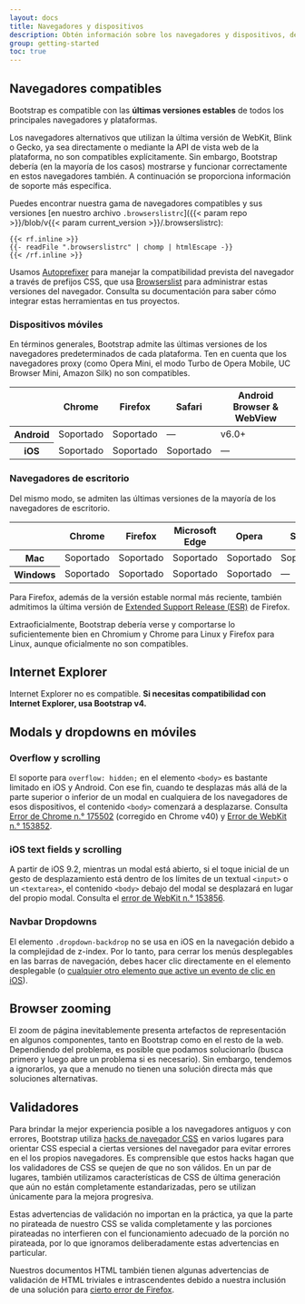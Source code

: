 ```yaml
---
layout: docs
title: Navegadores y dispositivos
description: Obtén información sobre los navegadores y dispositivos, desde modernos hasta antiguos, que son compatibles con Bootstrap, incluidas las peculiaridades y los errores conocidos de cada uno.
group: getting-started
toc: true
---
```


## Navegadores compatibles

Bootstrap es compatible con las **últimas versiones estables** de todos los principales navegadores y plataformas.

Los navegadores alternativos que utilizan la última versión de WebKit, Blink o Gecko, ya sea directamente o mediante la API de vista web de la plataforma, no son compatibles explícitamente. Sin embargo, Bootstrap debería (en la mayoría de los casos) mostrarse y funcionar correctamente en estos navegadores también. A continuación se proporciona información de soporte más específica.

Puedes encontrar nuestra gama de navegadores compatibles y sus versiones [en nuestro archivo `.browserslistrc`]({{< param repo >}}/blob/v{{< param current_version >}}/.browserslistrc):


```text
{{< rf.inline >}}
{{- readFile ".browserslistrc" | chomp | htmlEscape -}}
{{< /rf.inline >}}
```

Usamos [Autoprefixer](https://github.com/postcss/autoprefixer) para manejar la compatibilidad prevista del navegador a través de prefijos CSS, que usa [Browserslist](https://github.com/browserslist/browserslist) para administrar estas versiones del navegador. Consulta su documentación para saber cómo integrar estas herramientas en tus proyectos.

### Dispositivos móviles

En términos generales, Bootstrap admite las últimas versiones de los navegadores predeterminados de cada plataforma. Ten en cuenta que los navegadores proxy (como Opera Mini, el modo Turbo de Opera Mobile, UC Browser Mini, Amazon Silk) no son compatibles.

<table class="table">
  <thead>
    <tr>
      <th scope="col"></th>
      <th scope="col">Chrome</th>
      <th scope="col">Firefox</th>
      <th scope="col">Safari</th>
      <th scope="col">Android Browser &amp; WebView</th>
    </tr>
  </thead>
  <tbody>
    <tr>
      <th scope="row">Android</th>
      <td>Soportado</td>
      <td>Soportado</td>
      <td class="text-muted">&mdash;</td>
      <td>v6.0+</td>
    </tr>
    <tr>
      <th scope="row">iOS</th>
      <td>Soportado</td>
      <td>Soportado</td>
      <td>Soportado</td>
      <td class="text-muted">&mdash;</td>
    </tr>
  </tbody>
</table>

### Navegadores de escritorio

Del mismo modo, se admiten las últimas versiones de la mayoría de los navegadores de escritorio.

<table class="table">
  <thead>
    <tr>
      <th scope="col"></th>
      <th scope="col">Chrome</th>
      <th scope="col">Firefox</th>
      <th scope="col">Microsoft Edge</th>
      <th scope="col">Opera</th>
      <th scope="col">Safari</th>
    </tr>
  </thead>
  <tbody>
    <tr>
      <th scope="row">Mac</th>
      <td>Soportado</td>
      <td>Soportado</td>
      <td>Soportado</td>
      <td>Soportado</td>
      <td>Soportado</td>
    </tr>
    <tr>
      <th scope="row">Windows</th>
      <td>Soportado</td>
      <td>Soportado</td>
      <td>Soportado</td>
      <td>Soportado</td>
      <td class="text-muted">&mdash;</td>
    </tr>
  </tbody>
</table>

Para Firefox, además de la versión estable normal más reciente, también admitimos la última versión de [Extended Support Release (ESR)](https://www.mozilla.org/en-US/firefox/enterprise/) de Firefox.

Extraoficialmente, Bootstrap debería verse y comportarse lo suficientemente bien en Chromium y Chrome para Linux y Firefox para Linux, aunque oficialmente no son compatibles.

## Internet Explorer

Internet Explorer no es compatible. **Si necesitas compatibilidad con Internet Explorer, usa Bootstrap v4.**

## Modals y dropdowns en móviles

### Overflow y scrolling

El soporte para `overflow: hidden;` en el elemento `<body>` es bastante limitado en iOS y Android. Con ese fin, cuando te desplazas más allá de la parte superior o inferior de un modal en cualquiera de los navegadores de esos dispositivos, el contenido `<body>` comenzará a desplazarse. Consulta [Error de Chrome n.° 175502](https://bugs.chromium.org/p/chromium/issues/detail?id=175502) (corregido en Chrome v40) y [Error de WebKit n.° 153852](https://bugs.webkit.org/show_bug.cgi?id=153852).

### iOS text fields y scrolling

A partir de iOS 9.2, mientras un modal está abierto, si el toque inicial de un gesto de desplazamiento está dentro de los límites de un textual `<input>` o un `<textarea>`, el contenido `<body>` debajo del modal se desplazará en lugar del propio modal. Consulta el [error de WebKit n.° 153856](https://bugs.webkit.org/show_bug.cgi?id=153856).

### Navbar Dropdowns

El elemento `.dropdown-backdrop` no se usa en iOS en la navegación debido a la complejidad de z-index. Por lo tanto, para cerrar los menús desplegables en las barras de navegación, debes hacer clic directamente en el elemento desplegable (o [cualquier otro elemento que active un evento de clic en iOS](https://developer.mozilla.org/en-US/docs/Web/API/Element/click_event#Safari_Mobile)).

## Browser zooming

El zoom de página inevitablemente presenta artefactos de representación en algunos componentes, tanto en Bootstrap como en el resto de la web. Dependiendo del problema, es posible que podamos solucionarlo (busca primero y luego abre un problema si es necesario). Sin embargo, tendemos a ignorarlos, ya que a menudo no tienen una solución directa más que soluciones alternativas.

## Validadores

Para brindar la mejor experiencia posible a los navegadores antiguos y con errores, Bootstrap utiliza [hacks de navegador CSS](http://browserhacks.com/) en varios lugares para orientar CSS especial a ciertas versiones del navegador para evitar errores en el los propios navegadores. Es comprensible que estos hacks hagan que los validadores de CSS se quejen de que no son válidos. En un par de lugares, también utilizamos características de CSS de última generación que aún no están completamente estandarizadas, pero se utilizan únicamente para la mejora progresiva.

Estas advertencias de validación no importan en la práctica, ya que la parte no pirateada de nuestro CSS se valida completamente y las porciones pirateadas no interfieren con el funcionamiento adecuado de la porción no pirateada, por lo que ignoramos deliberadamente estas advertencias en particular.

Nuestros documentos HTML también tienen algunas advertencias de validación de HTML triviales e intrascendentes debido a nuestra inclusión de una solución para [cierto error de Firefox](https://bugzilla.mozilla.org/show_bug.cgi?id=654072).